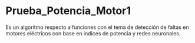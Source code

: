 # Prueba_Potencia_Motor1
Es un algoritmo respecto  a funciones con el tema de detección de faltas  en motores eléctricos con base en indices de potencia y redes neuronales.
